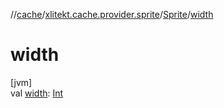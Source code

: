 //[cache](../../../index.md)/[xlitekt.cache.provider.sprite](../index.md)/[Sprite](index.md)/[width](width.md)

# width

[jvm]\
val [width](width.md): [Int](https://kotlinlang.org/api/latest/jvm/stdlib/kotlin/-int/index.html)
